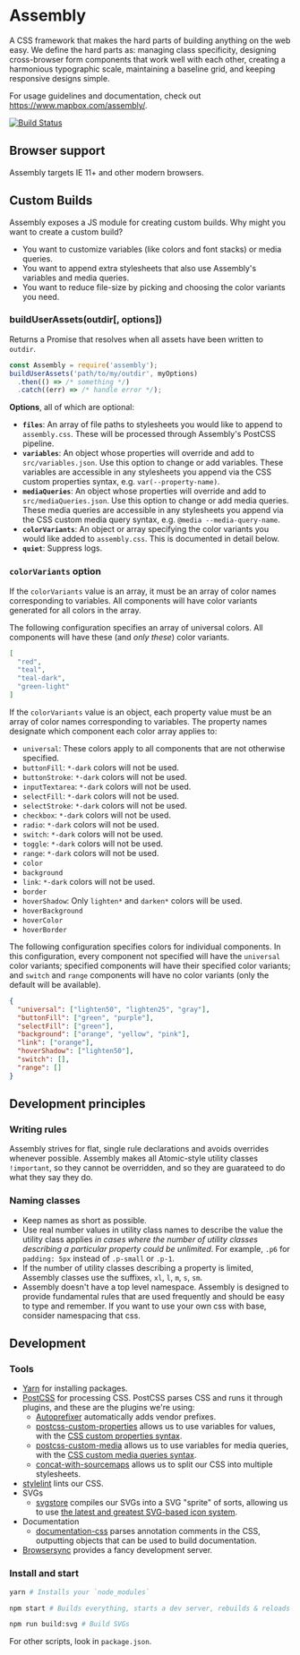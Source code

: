# Assembly

A CSS framework that makes the hard parts of building anything on the web easy. We define the hard parts as: managing class specificity, designing cross-browser form components that work well with each other, creating a harmonious typographic scale, maintaining a baseline grid, and keeping responsive designs simple.

For usage guidelines and documentation, check out https://www.mapbox.com/assembly/.

[![Build Status](https://travis-ci.com/mapbox/assembly.svg?token=FB2dZNVWaGo68KZnwz9M&branch=mb-pages)](https://travis-ci.com/mapbox/assembly)

## Browser support

Assembly targets IE 11+ and other modern browsers.

## Custom Builds

Assembly exposes a JS module for creating custom builds. Why might you want to create a custom build?

- You want to customize variables (like colors and font stacks) or media queries.
- You want to append extra stylesheets that also use Assembly's variables and media queries.
- You want to reduce file-size by picking and choosing the color variants you need.

### buildUserAssets(outdir[, options])

Returns a Promise that resolves when all assets have been written to `outdir`.

```js
const Assembly = require('assembly');
buildUserAssets('path/to/my/outdir', myOptions)
  .then(() => /* something */)
  .catch((err) => /* handle error */);
```

**Options**, all of which are optional:

- **`files`**: An array of file paths to stylesheets you would like to append to `assembly.css`. These will be processed through Assembly's PostCSS pipeline.
- **`variables`**: An object whose properties will override and add to `src/variables.json`. Use this option to change or add variables.
  These variables are accessible in any stylesheets you append via the CSS custom properties syntax, e.g. `var(--property-name)`.
- **`mediaQueries`**: An object whose properties will override and add to `src/mediaQueries.json`. Use this option to change or add media queries.
  These media queries are accessible in any stylesheets you append via the CSS custom media query syntax, e.g. `@media --media-query-name`.
- **`colorVariants`**: An object or array specifying the color variants you would like added to `assembly.css`. This is documented in detail below.
- **`quiet`**: Suppress logs.

### `colorVariants` option

If the `colorVariants` value is an array, it must be an array of color names corresponding to variables. All components will have color variants generated for all colors in the array.

The following configuration specifies an array of universal colors. All components will have these (and *only these*) color variants.

```json
[
  "red",
  "teal",
  "teal-dark",
  "green-light"
]
```

If the `colorVariants` value is an object, each property value must be an array of color names corresponding to variables. The property names designate which component each color array applies to:
  - `universal`: These colors apply to all components that are not otherwise specified.
  - `buttonFill`: `*-dark` colors will not be used.
  - `buttonStroke`: `*-dark` colors will not be used.
  - `inputTextarea`: `*-dark` colors will not be used.
  - `selectFill`: `*-dark` colors will not be used.
  - `selectStroke`: `*-dark` colors will not be used.
  - `checkbox`: `*-dark` colors will not be used.
  - `radio`: `*-dark` colors will not be used.
  - `switch`: `*-dark` colors will not be used.
  - `toggle`: `*-dark` colors will not be used.
  - `range`: `*-dark` colors will not be used.
  - `color`
  - `background`
  - `link`: `*-dark` colors will not be used.
  - `border`
  - `hoverShadow`: Only `lighten*` and `darken*` colors will be used.
  - `hoverBackground`
  - `hoverColor`
  - `hoverBorder`

The following configuration specifies colors for individual components. In this configuration, every component not specified will have the `universal` color variants; specified components will have their specified color variants; and `switch` and `range` components will have no color variants (only the default will be available).

```json
{
  "universal": ["lighten50", "lighten25", "gray"],
  "buttonFill": ["green", "purple"],
  "selectFill": ["green"],
  "background": ["orange", "yellow", "pink"],
  "link": ["orange"],
  "hoverShadow": ["lighten50"],
  "switch": [],
  "range": []
}
```

## Development principles

### Writing rules

Assembly strives for flat, single rule declarations and avoids overrides whenever possible. Assembly makes all Atomic-style utility classes `!important`, so they cannot be overridden, and so they are guarateed to do what they say they do.

### Naming classes

- Keep names as short as possible.
- Use real number values in utility class names to describe the value the utility class applies _in cases where the number of utility classes describing a particular property could be unlimited_. For example, `.p6` for `padding: 5px` instead of `.p-small` or `.p-1`.
- If the number of utility classes describing a property is limited, Assembly classes use the suffixes, `xl`, `l`, `m`, `s`, `sm`.
- Assembly doesn't have a top level namespace. Assembly is designed to provide fundamental rules that are used frequently and should be easy to type and remember. If you want to use your own css with base, consider namespacing that css.

## Development

### Tools

- [Yarn](https://yarnpkg.com/) for installing packages.
- [PostCSS](http://postcss.org/) for processing CSS. PostCSS parses CSS and runs it through plugins, and these are the plugins we're using:
  - [Autoprefixer](https://autoprefixer.github.io/) automatically adds vendor prefixes.
  - [postcss-custom-properties](https://github.com/postcss/postcss-custom-properties) allows us to use variables for values, with the [CSS custom properties syntax](https://developer.mozilla.org/en-US/docs/Web/CSS/--*).
  - [postcss-custom-media](https://github.com/postcss/postcss-custom-media) allows us to use variables for media queries, with the [CSS custom media queries syntax](https://www.w3.org/TR/2016/WD-mediaqueries-4-20160126/#custom-mq).
  - [concat-with-sourcemaps](https://github.com/floridoo/concat-with-sourcemaps) allows us to split our CSS into multiple stylesheets.
- [stylelint](http://stylelint.io/) lints our CSS.
- SVGs
  - [svgstore](https://github.com/svgstore/svgstore) compiles our SVGs into a SVG "sprite" of sorts, allowing us to use [the latest and greatest SVG-based icon system](https://css-tricks.com/svg-sprites-use-better-icon-fonts/).
- Documentation
  - [documentation-css](https://github.com/documentationjs/documentation-css) parses annotation comments in the CSS, outputting objects that can be used to build documentation.
- [Browsersync](https://browsersync.io) provides a fancy development server.

### Install and start

```bash
yarn # Installs your `node_modules`

npm start # Builds everything, starts a dev server, rebuilds & reloads on changes

npm run build:svg # Build SVGs
```

For other scripts, look in `package.json`.
